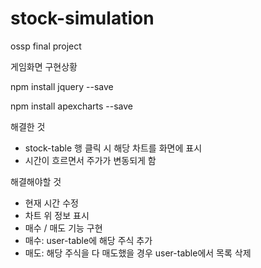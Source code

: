 # stock-simulation
ossp final project

게임화면 구현상황

npm install jquery --save

npm install apexcharts --save

해결한 것
- stock-table 행 클릭 시 해당 차트를 화면에 표시
- 시간이 흐르면서 주가가 변동되게 함

해결해야할 것
- 현재 시간 수정
- 차트 위 정보 표시
- 매수 / 매도 기능 구현
- 매수: user-table에 해당 주식 추가
- 매도: 해당 주식을 다 매도했을 경우 user-table에서 목록 삭제